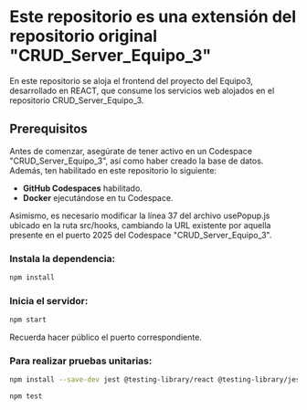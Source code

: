 # Este repositorio es una extensión del repositorio original "CRUD_Server_Equipo_3"

En este repositorio se aloja el frontend del proyecto del Equipo3, desarrollado en REACT, que consume los servicios web alojados en el repositorio CRUD_Server_Equipo_3.

## Prerequisitos

Antes de comenzar, asegúrate de tener activo en un Codespace "CRUD_Server_Equipo_3", así como haber creado la base de datos. Además, ten habilitado en este repositorio lo siguiente:

- **GitHub Codespaces** habilitado.
- **Docker** ejecutándose en tu Codespace.

Asimismo, es necesario modificar la línea 37 del archivo usePopup.js ubicado en la ruta src/hooks, cambiando la URL existente por aquella presente en el puerto 2025 del Codespace "CRUD_Server_Equipo_3". 

### Instala la dependencia: 
```sh
npm install
```

### Inicia el servidor: 
```sh
npm start
```

Recuerda hacer público el puerto correspondiente. 

### Para realizar pruebas unitarias:
```sh
npm install --save-dev jest @testing-library/react @testing-library/jest-dom @testing-library/user-event
```
```sh
npm test
```